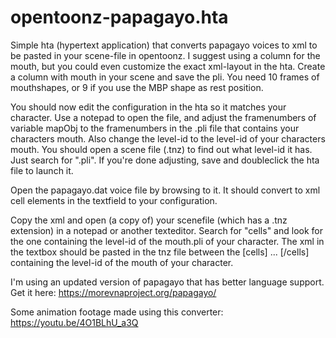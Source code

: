 # opentoonz-papagayo.hta
Simple hta (hypertext application) that converts papagayo voices to xml to be pasted in your scene-file in opentoonz.
I suggest using a column for the mouth, but you could even customize the exact xml-layout in the hta.
Create a column with mouth in your scene and save the pli. You need 10 frames of mouthshapes, or 9 if you use the MBP shape as rest position.

You should now edit the configuration in the hta so it matches your character. Use a notepad to open the file, and adjust the framenumbers of variable mapObj to the framenumbers in the .pli file that contains your characters mouth. Also change the level-id to the level-id of your characters mouth. You should open a scene file (.tnz) to find out what level-id it has. Just search for ".pli".
If you're done adjusting, save and doubleclick the hta file to launch it.

Open the papagayo.dat voice file by browsing to it. It should convert to xml cell elements in the textfield to your configuration.

Copy the xml and open (a copy of) your scenefile (which has a .tnz extension) in a notepad or another texteditor. Search for "cells" and look for the one containing the level-id of the mouth.pli of your character.
The xml in the textbox should be pasted in the tnz file between the [cells] ... [/cells] containing the level-id of the mouth of your character.

I'm using an updated version of papagayo that has better language support. Get it here:
https://morevnaproject.org/papagayo/

Some animation footage made using this converter: 
https://youtu.be/4O1BLhU_a3Q 



